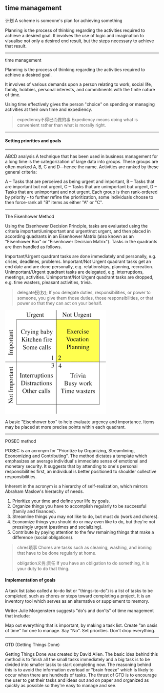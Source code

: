 
## time management

计划
A scheme is someone's plan for achieving something

Planning is the process of thinking regarding the activities required to achieve a desired goal.
It involves the use of logic and imagination to visualise not only a desired end result, but the steps necessary to achieve that result.

---

time management

Planning is the process of thinking regarding the activities required to achieve a desired goal.

It involves of various demands upon a person relating to work, social life, family, hobbies, personal interests, and commitments with the finite nature of time.

Using time effectively gives the person "choice" on spending or managing activities at their own time and expediency.

> expediency不得已而做的事
> Expediency means doing what is convenient rather than what is morally right.

---

#### Setting priorities and goals

---

ABCD analysis
A technique that has been used in business management for a long time is the categorization of large data into groups. These groups are often marked A, B, C and D—hence the name. Activities are ranked by these general criteria:

A – Tasks that are perceived as being urgent and important,
B – Tasks that are important but not urgent,
C – Tasks that are unimportant but urgent,
D – Tasks that are unimportant and not urgent.
Each group is then rank-ordered by priority - to further refine the prioritization, some individuals choose to then force-rank all "B" items as either "A" or "C".

---

The Eisenhower Method

Using the Eisenhower Decision Principle, tasks are evaluated using the criteria important/unimportant and urgent/not urgent, and then placed in according quadrants in an Eisenhower Matrix (also known as an "Eisenhower Box" or "Eisenhower Decision Matrix"). Tasks in the quadrants are then handled as follows.

Important/Urgent quadrant tasks are done immediately and personally, e.g. crises, deadlines, problems.
Important/Not Urgent quadrant tasks get an end date and are done personally, e.g. relationships, planning, recreation.
Unimportant/Urgent quadrant tasks are delegated, e.g. interruptions, meetings, activities.
Unimportant/Not Urgent quadrant tasks are dropped, e.g. time wasters, pleasant activities, trivia.

> delegate授(权);
> If you delegate duties, responsibilities, or power to someone, you give them those duties, those responsibilities, or that power so that they can act on your behalf.

![Alt text](</assets/images/time management/image.png>)


A basic "Eisenhower box" to help evaluate urgency and importance. Items may be placed at more precise points within each quadrant.

---

POSEC method

POSEC is an acronym for "Prioritize by Organizing, Streamlining, Economizing and Contributing". The method dictates a template which emphasizes an average individual's immediate sense of emotional and monetary security. It suggests that by attending to one's personal responsibilities first, an individual is better positioned to shoulder collective responsibilities.

Inherent in the acronym is a hierarchy of self-realization, which mirrors Abraham Maslow's hierarchy of needs.

1. Prioritize your time and define your life by goals.
1. Organize things you have to accomplish regularly to be successful (family and finances).
1. Streamline things you may not like to do, but must do (work and chores).
1. Economize things you should do or may even like to do, but they're not pressingly urgent (pastimes and socializing).
1. Contribute by paying attention to the few remaining things that make a difference (social obligations).

> chres琐事
> Chores are tasks such as cleaning, washing, and ironing that have to be done regularly at home.
>
> obligation义务;责任
> If you have an obligation to do something, it is your duty to do that thing.

#### Implementation of goals

A task list (also called a to-do list or "things-to-do") is a list of tasks to be completed, such as chores or steps toward completing a project. It is an inventory tool which serves as an alternative or supplement to memory.

Writer Julie Morgenstern suggests "do's and don'ts" of time management that include:

Map out everything that is important, by making a task list.
Create "an oasis of time" for one to manage.
Say "No".
Set priorities.
Don't drop everything.

---

GTD (Getting Things Done)

Getting Things Done was created by David Allen. The basic idea behind this method is to finish all the small tasks immediately and a big task is to be divided into smaller tasks to start completing now. The reasoning behind this is to avoid the information overload or "brain freeze" which is likely to occur when there are hundreds of tasks. The thrust of GTD is to encourage the user to get their tasks and ideas out and on paper and organized as quickly as possible so they're easy to manage and see.


